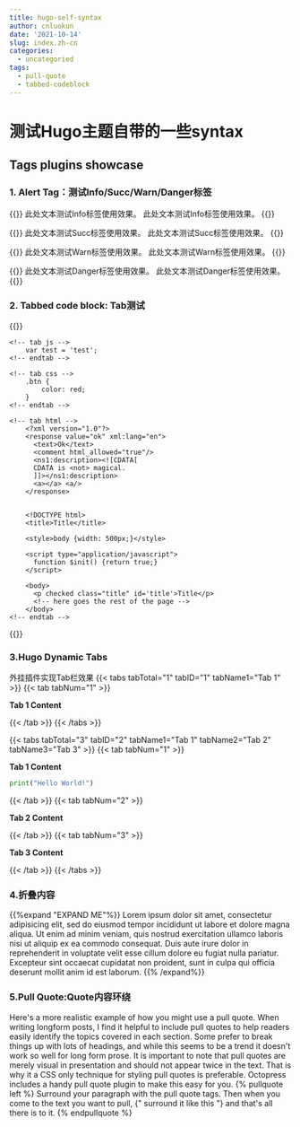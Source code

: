 ```yaml
---
title: hugo-self-syntax
author: cnluokun
date: '2021-10-14'
slug: index.zh-cn
categories:
  - uncategoried
tags:
  - pull-quote
  - tabbed-codeblock
---
```


# 测试Hugo主题自带的一些syntax
## Tags plugins showcase
### 1. Alert Tag：测试Info/Succ/Warn/Danger标签
{{<alert info>}}
此处文本测试Info标签使用效果。
此处文本测试Info标签使用效果。
{{</alert>}}

{{<alert success>}}
此处文本测试Succ标签使用效果。
此处文本测试Succ标签使用效果。
{{</alert>}}

{{<alert warning>}}
此处文本测试Warn标签使用效果。
此处文本测试Warn标签使用效果。
{{</alert>}}

{{<alert danger>}}
此处文本测试Danger标签使用效果。
此处文本测试Danger标签使用效果。
{{</alert>}}
### 2. Tabbed code block: Tab测试
{{<tabbed-codeblock TabbedCodeBlock>}}

    <!-- tab js -->
        var test = 'test';
    <!-- endtab -->
    
    <!-- tab css -->
        .btn {
            color: red;
        }
    <!-- endtab -->
    
    <!-- tab html -->
        <?xml version="1.0"?>
        <response value="ok" xml:lang="en">
          <text>Ok</text>
          <comment html_allowed="true"/>
          <ns1:description><![CDATA[
          CDATA is <not> magical.
          ]]></ns1:description>
          <a></a> <a/>
        </response>
        
        
        <!DOCTYPE html>
        <title>Title</title>
        
        <style>body {width: 500px;}</style>
        
        <script type="application/javascript">
          function $init() {return true;}
        </script>
        
        <body>
          <p checked class="title" id='title'>Title</p>
          <!-- here goes the rest of the page -->
        </body> 
    <!-- endtab -->
    
{{</tabbed-codeblock>}}

### 3.Hugo Dynamic Tabs
外挂插件实现Tab栏效果
{{< tabs tabTotal="1" tabID="1" tabName1="Tab 1" >}}
{{< tab tabNum="1" >}}

**Tab 1 Content**

{{< /tab >}}
{{< /tabs >}}

{{< tabs tabTotal="3" tabID="2" tabName1="Tab 1" tabName2="Tab 2" tabName3="Tab 3" >}}
{{< tab tabNum="1" >}}

**Tab 1 Content**
```python
print("Hello World!")
```
{{< /tab >}}
{{< tab tabNum="2" >}}

**Tab 2 Content**


{{< /tab >}}
{{< tab tabNum="3" >}}

**Tab 3 Content**

{{< /tab >}}
{{< /tabs >}}


### 4.折叠内容
{{%expand "EXPAND ME"%}}
Lorem ipsum dolor sit amet, consectetur adipisicing elit, sed do eiusmod
tempor incididunt ut labore et dolore magna aliqua. Ut enim ad minim veniam,
quis nostrud exercitation ullamco laboris nisi ut aliquip ex ea commodo
consequat. Duis aute irure dolor in reprehenderit in voluptate velit esse
cillum dolore eu fugiat nulla pariatur. Excepteur sint occaecat cupidatat non
proident, sunt in culpa qui officia deserunt mollit anim id est laborum.
{{% /expand%}}

### 5.Pull Quote:Quote内容环绕
Here's a more realistic example of how you might use a pull quote. When writing longform posts, I find it helpful to include pull quotes to help readers easily identify the topics covered in each section. Some prefer to break things up with lots of headings, and while this seems to be a trend it doesn't work so well for long form prose. It is important to note that pull quotes are merely visual in presentation and should not appear twice in the text. That is why it a CSS only technique for styling pull quotes is preferable. Octopress includes a handy pull quote plugin to make this easy for you.
{% pullquote left %}
Surround your paragraph with the pull quote tags. Then when you come to
the text you want to pull, {" surround it like this "} and that's all there is to it.
{% endpullquote %}